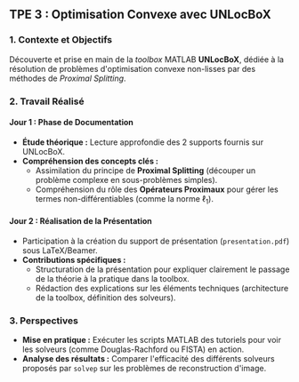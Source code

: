 ## **TPE 3 : Optimisation Convexe avec UNLocBoX**

### 1. Contexte et Objectifs
Découverte et prise en main de la *toolbox* MATLAB **UNLocBoX**, dédiée à la résolution de problèmes d'optimisation convexe non-lisses par des méthodes de *Proximal Splitting*.

### 2. Travail Réalisé

#### Jour 1 : Phase de Documentation
* **Étude théorique :** Lecture approfondie des 2 supports fournis sur UNLocBoX.
* **Compréhension des concepts clés :**
    * Assimilation du principe de **Proximal Splitting** (découper un problème complexe en sous-problèmes simples).
    * Compréhension du rôle des **Opérateurs Proximaux** pour gérer les termes non-différentiables (comme la norme $\ell_1$).

#### Jour 2 : Réalisation de la Présentation
* Participation à la création du support de présentation (`presentation.pdf`) sous LaTeX/Beamer.
* **Contributions spécifiques :**
    * Structuration de la présentation pour expliquer clairement le passage de la théorie à la pratique dans la toolbox.
    * Rédaction des explications sur les éléments techniques (architecture de la toolbox, définition des solveurs).

### 3. Perspectives
* **Mise en pratique :** Exécuter les scripts MATLAB des tutoriels  pour voir les solveurs (comme Douglas-Rachford ou FISTA) en action.
* **Analyse des résultats :** Comparer l'efficacité des différents solveurs proposés par `solvep` sur les problèmes de reconstruction d'image.